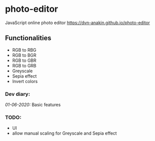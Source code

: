 # photo-editor
JavaScript online photo editor
https://dvn-anakin.github.io/photo-editor

## Functionalities
- RGB to RBG
- RGB to BGR
- RGB to GBR
- RGB to GRB
- Greyscale
- Sepia effect
- Invert colors


### Dev diary:
*01-06-2020:* Basic features

### TODO:
- UI
- allow manual scaling for Greyscale and Sepia effect